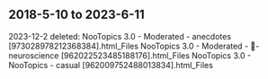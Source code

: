 ## 2018-5-10 to 2023-6-11
2023-12-2 deleted:
NooTopics 3.0 - Moderated - anecdotes [973028978212368384].html_Files
NooTopics 3.0 - Moderated - 🧬-neuroscience [962022523485188176].html_Files
NooTopics 3.0 - NooTopics - casual [962009752488013834].html_Files
